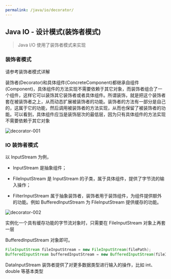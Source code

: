 ```yaml
---
permalink: /java/io/decorator/
---
```



## Java IO - 设计模式(装饰者模式)

> Java I/O 使用了装饰者模式来实现

### 装饰者模式

请参考装饰者模式详解

装饰者(Decorator)和具体组件(ConcreteComponent)都继承自组件(Component)，具体组件的方法实现不需要依赖于其它对象，而装饰者组合了一个组件，这样它可以装饰其它装饰者或者具体组件。所谓装饰，就是把这个装饰者套在被装饰者之上，从而动态扩展被装饰者的功能。装饰者的方法有一部分是自己的，这属于它的功能，然后调用被装饰者的方法实现，从而也保留了被装饰者的功能。可以看到，具体组件应当是装饰层次的最低层，因为只有具体组件的方法实现不需要依赖于其它对象

![decorator-001](/knowledge/assets/images/java/io/decorator/decorator-001.png)

### IO 装饰者模式

以 InputStream 为例，

* InputStream 是抽象组件；

* FileInputStream 是 InputStream 的子类，属于具体组件，提供了字节流的输入操作；

* FilterInputStream 属于抽象装饰者，装饰者用于装饰组件，为组件提供额外的功能。例如 BufferedInputStream 为 FileInputStream 提供缓存的功能。

![decorator-002](/knowledge/assets/images/java/io/decorator/decorator-002.png)


实例化一个具有缓存功能的字节流对象时，只需要在 FileInputStream 对象上再套一层 

BufferedInputStream 对象即可。

```java
FileInputStream fileInputStream = new FileInputStream(filePath);
BufferedInputStream bufferedInputStream = new BufferedInputStream(fileInputStream);
```

DataInputStream 装饰者提供了对更多数据类型进行输入的操作，比如 int、double 等基本类型

